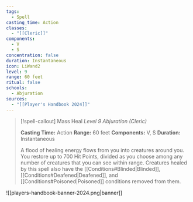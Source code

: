 ```yaml
---
tags:
  - Spell
casting_time: Action
classes:
  - "[[Cleric]]"
components:
  - V
  - S
concentration: false
duration: Instantaneous
icon: LiWand2
level: 9
range: 60 feet
ritual: false
schools:
  - Abjuration
sources: 
  - "[[Player's Handbook 2024]]"
---
```

>[!spell-callout] Mass Heal
>_Level 9 Abjuration (Cleric)_
>
>**Casting Time:** Action
>**Range:** 60 feet
>**Components:** V, S
>**Duration:** Instantaneous
>
>A flood of healing energy flows from you into creatures around you. You restore up to 700 Hit Points, divided as you choose among any number of creatures that you can see within range. Creatures healed by this spell also have the [[Conditions#Blinded\|Blinded]], [[Conditions#Deafened\|Deafened]], and [[Conditions#Poisoned\|Poisoned]] conditions removed from them.


![[players-handbook-banner-2024.png|banner]]